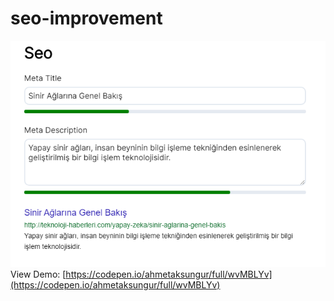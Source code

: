 # seo-improvement
![opencv-face](https://github.com/Ahmetaksungur/seo-improvement/blob/master/seo.PNG?raw=true)
View Demo: [https://codepen.io/ahmetaksungur/full/wvMBLYv](https://codepen.io/ahmetaksungur/full/wvMBLYv)
